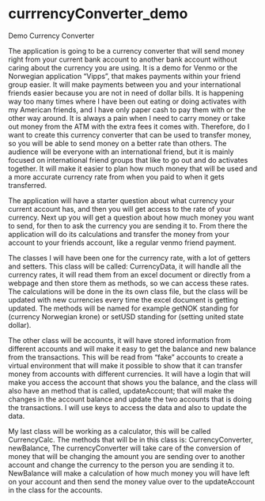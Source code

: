 # currrencyConverter_demo
Demo Currency Converter


The application is going to be a currency converter that will send money right from your current bank account to another bank account without caring about the currency you are using. It is a demo for Venmo or the Norwegian application “Vipps”, that makes payments within your friend group easier. It will make payments between you and your international friends easier because you are not in need of dollar bills. It is happening way too many times where I have been out eating or doing activates with my American friends, and I have only paper cash to pay them with or the other way around. It is always a pain when I need to carry money or take out money from the ATM with the extra fees it comes with. Therefore, do I want to create this currency converter that can be used to transfer money, so you will be able to send money on a better rate than others. The audience will be everyone with an international friend, but it is mainly focused on international friend groups that like to go out and do activates together. It will make it easier to plan how much money that will be used and a more accurate currency rate from when you paid to when it gets transferred. 

The application will have a starter question about what currency your current account has, and then you will get access to the rate of your currency. Next up you will get a question about how much money you want to send, for then to ask the currency you are sending it to. From there the application will do its calculations and transfer the money from your account to your friends account, like a regular venmo friend payment. 


The classes I will have been one for the currency rate, with a lot of getters and setters. 
This class will be called: CurrencyData, it will handle all the currency rates, it will read them from an excel document or directly from a webpage and then store them as methods, so we can access these rates. The calculations will be done in the its own class file, but the class will be updated with new currencies every time the excel document is getting updated. The methods will be named for example getNOK standing for (currency Norwegian krone) or setUSD standing for (setting united state dollar).

The other class will be accounts, it will have stored information from different accounts and will make it easy to get the balance and new balance from the transactions. This will be read from “fake” accounts to create a virtual environment that will make it possible to show that it can transfer money from accounts with different currencies.  It will have a login that will make you access the account that shows you the balance, and the class will also have an method that is called, updateAccount; that will make the changes in the account balance and update the two accounts that is doing the transactions. I will use keys to access the data and also to update the data. 

My last class will be working as a calculator, this will be called CurrencyCalc. The methods that will be in this class is: CurrencyConverter, newBalance, 
The currencyConverter will take care of the conversion of money that will be changing the amount you are sending over to another account and change the currency to the person you are sending it to. NewBalance will make a calculation of how much money you will have left on your account and then send the money value over to the updateAccount in the class for the accounts. 
